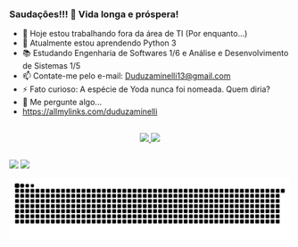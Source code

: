 ### Saudações!!! 🖖 Vida longa e próspera!

- 🔭 Hoje estou trabalhando fora da área de TI (Por enquanto...)
- 🌱 Atualmente estou aprendendo Python 3
- 📚 Estudando Engenharia de Softwares 1/6 e Análise e Desenvolvimento de Sistemas 1/5
- 📫 Contate-me pelo e-mail: Duduzaminelli13@gmail.com
- ⚡ Fato curioso: A espécie de Yoda nunca foi nomeada. Quem diria?
- 💬 Me pergunte algo...
- https://allmylinks.com/duduzaminelli
  ##

<div align="center">
  <a href="https://github.com/EduZaminelli">
  <img height="150em" src="https://github-readme-stats.vercel.app/api?username=EduZaminelli&show_icons=true&theme=dracula&include_all_commits=true&count_private=true"/>
  <img height="150em" src="https://github-readme-stats.vercel.app/api/top-langs/?username=EduZaminelli&layout=compact&langs_count=7&theme=dracula"/>
</div>


  ##

  <div>
    <a href="https://instagram.com/dudu_zaminelli" target="_blank"><img src="https://img.shields.io/badge/-Instagram-%23E4405F?style=for-the-badge&logo=instagram&logoColor=white" target="_blank"></a>
    <a href = "mailto:duduzaminelli@gmail.com"><img src="https://img.shields.io/badge/Gmail-D14836?style=for-the-badge&logo=gmail&logoColor=white" target="_blank"></a>
  </div>

![Snake animation](https://github.com/EduZaminelli/EduZaminelli/blob/output/github-contribution-grid-snake.svg)
